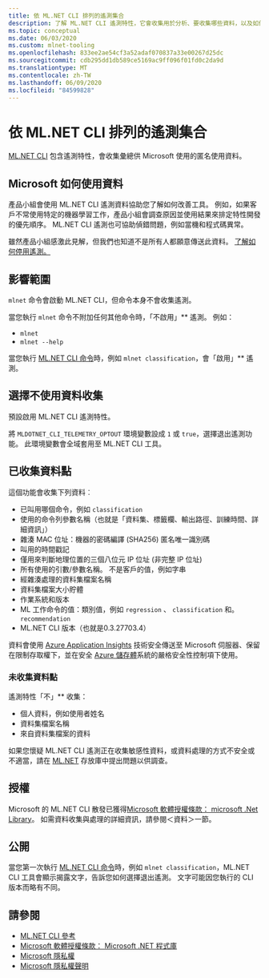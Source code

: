 ```yaml
---
title: 依 ML.NET CLI 排列的遙測集合
description: 了解 ML.NET CLI 遙測特性，它會收集用於分析、要收集哪些資料，以及如何停用的使用資訊。 此外，尋找 Microsoft GDPR 合規性 .NET 授權合約和相關資訊的連結。
ms.topic: conceptual
ms.date: 06/03/2020
ms.custom: mlnet-tooling
ms.openlocfilehash: 833ee2ae54cf3a52adaf070837a33e00267d25dc
ms.sourcegitcommit: cdb295dd1db589ce5169ac9ff096f01fd0c2da9d
ms.translationtype: MT
ms.contentlocale: zh-TW
ms.lasthandoff: 06/09/2020
ms.locfileid: "84599828"
---
```

# <a name="telemetry-collection-by-the-mlnet-cli"></a>依 ML.NET CLI 排列的遙測集合

[ML.NET CLI](https://aka.ms/mlnet-cli) 包含遙測特性，會收集彙總供 Microsoft 使用的匿名使用資料。

## <a name="how-microsoft-uses-the-data"></a>Microsoft 如何使用資料

產品小組會使用 ML.NET CLI 遙測資料協助您了解如何改善工具。 例如，如果客戶不常使用特定的機器學習工作，產品小組會調查原因並使用結果來排定特性開發的優先順序。 ML.NET CLI 遙測也可協助偵錯問題，例如當機和程式碼異常。

雖然產品小組感激此見解，但我們也知道不是所有人都願意傳送此資料。 [了解如何停用遙測。](#opt-out-of-data-collection)

## <a name="scope"></a>影響範圍

`mlnet` 命令會啟動 ML.NET CLI，但命令本身不會收集遙測。

當您執行 `mlnet` 命令不附加任何其他命令時，「不啟用」** 遙測。 例如：

- `mlnet`
- `mlnet --help`

當您執行 [ML.NET CLI 命令](../reference/ml-net-cli-reference.md)時，例如 `mlnet classification`，會「啟用」** 遙測。

## <a name="opt-out-of-data-collection"></a>選擇不使用資料收集

預設啟用 ML.NET CLI 遙測特性。

將 `MLDOTNET_CLI_TELEMETRY_OPTOUT` 環境變數設成 `1` 或 `true`，選擇退出遙測功能。 此環境變數會全域套用至 ML.NET CLI 工具。

## <a name="data-points-collected"></a>已收集資料點

這個功能會收集下列資料︰

- 已叫用哪個命令，例如 `classification`
- 使用的命令列參數名稱（也就是「資料集、標籤欄、輸出路徑、訓練時間、詳細資訊」）
- 雜湊 MAC 位址：機器的密碼編譯 (SHA256) 匿名唯一識別碼
- 叫用的時間戳記
- 僅用來判斷地理位置的三個八位元 IP 位址 (非完整 IP 位址)
- 所有使用的引數/參數名稱。 不是客戶的值，例如字串
- 經雜湊處理的資料集檔案名稱
- 資料集檔案大小貯體
- 作業系統和版本
- ML 工作命令的值：類別值，例如 `regression` 、 `classification` 和。`recommendation`
- ML.NET CLI 版本（也就是0.3.27703.4）

資料會使用 [Azure Application Insights](https://azure.microsoft.com/services/application-insights/) 技術安全傳送至 Microsoft 伺服器、保留在限制存取權下，並在安全 [Azure 儲存體](https://azure.microsoft.com/services/storage/)系統的嚴格安全性控制項下使用。

### <a name="data-points-not-collected"></a>未收集資料點

遙測特性「不」** 收集：

- 個人資料，例如使用者姓名
- 資料集檔案名稱
- 來自資料集檔案的資料

如果您懷疑 ML.NET CLI 遙測正在收集敏感性資料，或資料處理的方式不安全或不適當，請在 [ML.NET](https://github.com/dotnet/machinelearning) 存放庫中提出問題以供調查。

## <a name="license"></a>授權

Microsoft 的 ML.NET CLI 散發已獲得[Microsoft 軟體授權條款： microsoft .Net Library](https://aka.ms/dotnet-core-eula)。 如需資料收集與處理的詳細資訊，請參閱＜資料＞一節。

## <a name="disclosure"></a>公開

當您第一次執行 [ML.NET CLI 命令](../reference/ml-net-cli-reference.md)時，例如 `mlnet classification`，ML.NET CLI 工具會顯示揭露文字，告訴您如何選擇退出遙測。 文字可能因您執行的 CLI 版本而略有不同。

## <a name="see-also"></a>請參閱

- [ML.NET CLI 參考](../reference/ml-net-cli-reference.md)
- [Microsoft 軟體授權條款： Microsoft .NET 程式庫](https://aka.ms/dotnet-core-eula)
- [Microsoft 隱私權](https://www.microsoft.com/trustcenter/privacy/)
- [Microsoft 隱私權聲明](https://privacy.microsoft.com/privacystatement)
